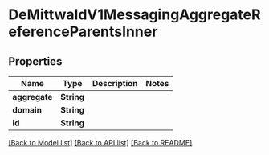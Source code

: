 # DeMittwaldV1MessagingAggregateReferenceParentsInner

## Properties

Name | Type | Description | Notes
------------ | ------------- | ------------- | -------------
**aggregate** | **String** |  | 
**domain** | **String** |  | 
**id** | **String** |  | 

[[Back to Model list]](../README.md#documentation-for-models) [[Back to API list]](../README.md#documentation-for-api-endpoints) [[Back to README]](../README.md)


